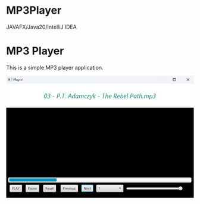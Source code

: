 # MP3Player
JAVAFX/Java20/IntelliJ IDEA
# MP3 Player

This is a simple MP3 player application.

![Screenshot](https://github.com/EXDEICIDA/MP3Player/raw/664aeaaf852e771e8f0e3565deae444c1d3b12df/Screenshot%202024-03-20%20013755.png)

